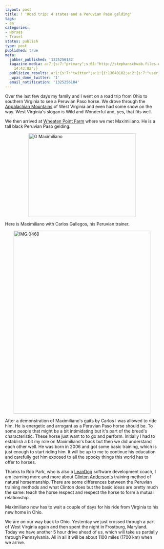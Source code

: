 ```yaml
---
layout: post
title: ! 'Road trip: 4 states and a Peruvian Paso gelding'
tags:
- en
categories:
- Horses
- Travel
status: publish
type: post
published: true
meta:
  jabber_published: '1325256182'
  tagazine-media: a:7:{s:7:"primary";s:61:"http://stephanschwab.files.wordpress.com/2011/12/img_0469.jpg";s:6:"images";a:2:{s:66:"http://stephanschwab.files.wordpress.com/2011/12/g-maximiliano.jpg";a:6:{s:8:"file_url";s:66:"http://stephanschwab.files.wordpress.com/2011/12/g-maximiliano.jpg";s:5:"width";s:3:"350";s:6:"height";s:3:"275";s:4:"type";s:5:"image";s:4:"area";s:5:"96250";s:9:"file_path";s:0:"";}s:61:"http://stephanschwab.files.wordpress.com/2011/12/img_0469.jpg";a:6:{s:8:"file_url";s:61:"http://stephanschwab.files.wordpress.com/2011/12/img_0469.jpg";s:5:"width";s:3:"448";s:6:"height";s:3:"600";s:4:"type";s:5:"image";s:4:"area";s:6:"268800";s:9:"file_path";s:0:"";}}s:6:"videos";a:0:{}s:11:"image_count";s:1:"2";s:6:"author";s:7:"6384953";s:7:"blog_id";s:8:"11022246";s:9:"mod_stamp";s:19:"2011-12-30
    14:43:02";}
  publicize_results: a:1:{s:7:"twitter";a:1:{i:13640102;a:2:{s:7:"user_id";s:10:"snscaimito";s:7:"post_id";s:18:"152761623654830080";}}}
  _wpas_done_twitter: '1'
  email_notification: '1325256184'
---
```

<p>Over the last few days my family and I went on a road trip from Ohio to southern Virginia to see a Peruvian Paso horse. We drove through the <a href="http://en.wikipedia.org/wiki/Appalachian_Mountains">Appalachian Mountains</a> of West Virginia and even had some snow on the way. West Virginia's slogan is Wild and Wonderful and, yes, that fits well.</p>
<p>We then arrived at <a href="http://www.wheatenpointfarm.com">Wheaten Point Farm</a> where we met Maximiliano. He is a tall black Peruvian Paso gelding.</p>
<p><img style="display:block;margin-left:auto;margin-right:auto;" title="G-Maximiliano.jpg" src="http://stephanschwab.files.wordpress.com/2011/12/g-maximiliano.jpg" border="0" alt="G Maximiliano" width="350" height="275" /></p>
<p>Here is Maximiliano with Carlos Gallegos, his Peruvian trainer.</p>
<p><img style="display:block;margin-left:auto;margin-right:auto;" title="IMG_0469.jpg" src="http://stephanschwab.files.wordpress.com/2011/12/img_0469.jpg" border="0" alt="IMG 0469" width="448" height="600" /></p>
<p>After a demonstration of Maximiliano's gaits by Carlos I was allowed to ride him. He is energetic and arrogant as a Peruvian Paso horse should be. To some people that might be a bit intimidating but it's part of the breed's characteristic. These horse just want to to go and perform. Initially I had to establish a bit my role on Maximiliano's back but then we did understand each other well. He was born in 2006 and got some basic training, which is just enough to start riding him. It will be up to me to continue his education and carefully get him exposed to all the spooky things this world has to offer to horses.</p>
<p>Thanks to Rob Park, who is also a <a href="http://www.leandog.com/">LeanDog</a> software development coach, I am learning more and more about <a href="http://www.downunderhorsemanship.com/">Clinton Anderson's</a> training method of natural horsemanship. There are some differences between the Peruvian training methods and what Clinton does but the basic ideas are pretty much the same: teach the horse respect and respect the horse to form a mutual relationship.</p>
<p>Maximiliano now has to wait a couple of days for his ride from Virginia to his new home in Ohio.</p>
<p>We are on our way back to Ohio. Yesterday we just crossed through a part of West Virginia again and then spent the night in Frostburg, Maryland. Today we have another 5 hour drive ahead of us, which will take us partially through Pennsylvania. All in all it will be about 1100 miles (1700 km) when we arrive.</p>
